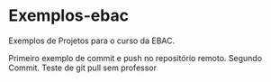 # Exemplos-ebac
Exemplos de Projetos para o curso da EBAC.

Primeiro exemplo de commit e push no repositório remoto.
Segundo Commit. Teste de git pull sem professor
